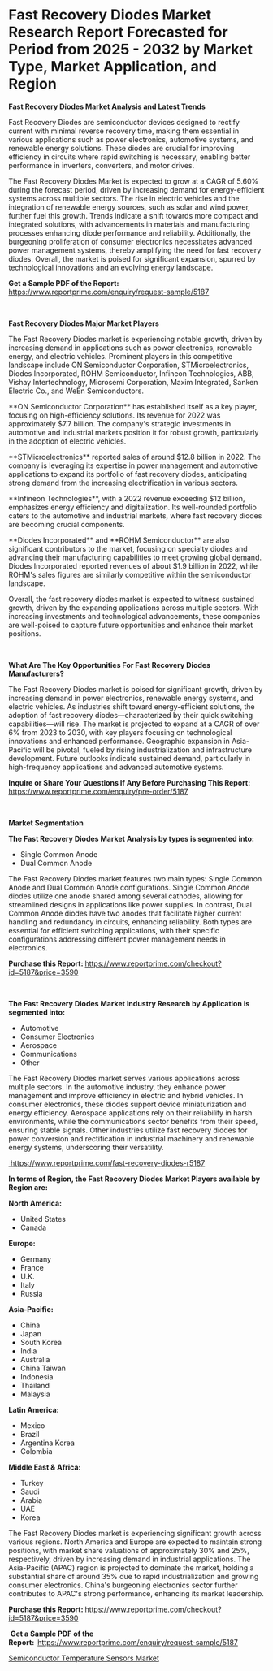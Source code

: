 <p><h1>Fast Recovery Diodes Market Research Report Forecasted for Period from 2025 -  2032 by Market Type, Market Application, and Region</h1></p><p><strong>Fast Recovery Diodes Market Analysis and Latest Trends</strong></p>
<p><p>Fast Recovery Diodes are semiconductor devices designed to rectify current with minimal reverse recovery time, making them essential in various applications such as power electronics, automotive systems, and renewable energy solutions. These diodes are crucial for improving efficiency in circuits where rapid switching is necessary, enabling better performance in inverters, converters, and motor drives.</p><p>The Fast Recovery Diodes Market is expected to grow at a CAGR of 5.60% during the forecast period, driven by increasing demand for energy-efficient systems across multiple sectors. The rise in electric vehicles and the integration of renewable energy sources, such as solar and wind power, further fuel this growth. Trends indicate a shift towards more compact and integrated solutions, with advancements in materials and manufacturing processes enhancing diode performance and reliability. Additionally, the burgeoning proliferation of consumer electronics necessitates advanced power management systems, thereby amplifying the need for fast recovery diodes. Overall, the market is poised for significant expansion, spurred by technological innovations and an evolving energy landscape.</p></p>
<p><strong>Get a Sample PDF of the Report:&nbsp;</strong> <a href="https://www.reportprime.com/enquiry/request-sample/5187?utm_campaign=3386&utm_medium=2&utm_source=Github&utm_content=ia&utm_term=19032025&utm_id=fast-recovery-diodes">https://www.reportprime.com/enquiry/request-sample/5187</a></p>
<p>&nbsp;</p>
<p><strong>Fast Recovery Diodes Major Market Players</strong></p>
<p><p>The Fast Recovery Diodes market is experiencing notable growth, driven by increasing demand in applications such as power electronics, renewable energy, and electric vehicles. Prominent players in this competitive landscape include ON Semiconductor Corporation, STMicroelectronics, Diodes Incorporated, ROHM Semiconductor, Infineon Technologies, ABB, Vishay Intertechnology, Microsemi Corporation, Maxim Integrated, Sanken Electric Co., and WeEn Semiconductors.</p><p>**ON Semiconductor Corporation** has established itself as a key player, focusing on high-efficiency solutions. Its revenue for 2022 was approximately $7.7 billion. The company's strategic investments in automotive and industrial markets position it for robust growth, particularly in the adoption of electric vehicles.</p><p>**STMicroelectronics** reported sales of around $12.8 billion in 2022. The company is leveraging its expertise in power management and automotive applications to expand its portfolio of fast recovery diodes, anticipating strong demand from the increasing electrification in various sectors.</p><p>**Infineon Technologies**, with a 2022 revenue exceeding $12 billion, emphasizes energy efficiency and digitalization. Its well-rounded portfolio caters to the automotive and industrial markets, where fast recovery diodes are becoming crucial components.</p><p>**Diodes Incorporated** and **ROHM Semiconductor** are also significant contributors to the market, focusing on specialty diodes and advancing their manufacturing capabilities to meet growing global demand. Diodes Incorporated reported revenues of about $1.9 billion in 2022, while ROHM's sales figures are similarly competitive within the semiconductor landscape.</p><p>Overall, the fast recovery diodes market is expected to witness sustained growth, driven by the expanding applications across multiple sectors. With increasing investments and technological advancements, these companies are well-poised to capture future opportunities and enhance their market positions.</p></p>
<p>&nbsp;</p>
<p><strong>What Are The Key Opportunities For Fast Recovery Diodes Manufacturers?</strong></p>
<p><p>The Fast Recovery Diodes market is poised for significant growth, driven by increasing demand in power electronics, renewable energy systems, and electric vehicles. As industries shift toward energy-efficient solutions, the adoption of fast recovery diodes—characterized by their quick switching capabilities—will rise. The market is projected to expand at a CAGR of over 6% from 2023 to 2030, with key players focusing on technological innovations and enhanced performance. Geographic expansion in Asia-Pacific will be pivotal, fueled by rising industrialization and infrastructure development. Future outlooks indicate sustained demand, particularly in high-frequency applications and advanced automotive systems.</p></p>
<p><strong>Inquire or Share Your Questions If Any Before Purchasing This Report:</strong> <a href="https://www.reportprime.com/enquiry/pre-order/5187?utm_campaign=3386&utm_medium=2&utm_source=Github&utm_content=ia&utm_term=19032025&utm_id=fast-recovery-diodes">https://www.reportprime.com/enquiry/pre-order/5187</a></p>
<p>&nbsp;</p>
<p><strong>Market Segmentation</strong></p>
<p><strong>The Fast Recovery Diodes Market Analysis by types is segmented into:</strong></p>
<p><ul><li>Single Common Anode</li><li>Dual Common Anode</li></ul></p>
<p><p>The Fast Recovery Diodes market features two main types: Single Common Anode and Dual Common Anode configurations. Single Common Anode diodes utilize one anode shared among several cathodes, allowing for streamlined designs in applications like power supplies. In contrast, Dual Common Anode diodes have two anodes that facilitate higher current handling and redundancy in circuits, enhancing reliability. Both types are essential for efficient switching applications, with their specific configurations addressing different power management needs in electronics.</p></p>
<p><strong>Purchase this Report:&nbsp;</strong><a href="https://www.reportprime.com/checkout?id=5187&price=3590&utm_campaign=3386&utm_medium=2&utm_source=Github&utm_content=ia&utm_term=19032025&utm_id=fast-recovery-diodes">https://www.reportprime.com/checkout?id=5187&price=3590</a></p>
<p>&nbsp;</p>
<p><strong>The Fast Recovery Diodes Market Industry Research by Application is segmented into:</strong></p>
<p><ul><li>Automotive</li><li>Consumer Electronics</li><li>Aerospace</li><li>Communications</li><li>Other</li></ul></p>
<p><p>The Fast Recovery Diodes market serves various applications across multiple sectors. In the automotive industry, they enhance power management and improve efficiency in electric and hybrid vehicles. In consumer electronics, these diodes support device miniaturization and energy efficiency. Aerospace applications rely on their reliability in harsh environments, while the communications sector benefits from their speed, ensuring stable signals. Other industries utilize fast recovery diodes for power conversion and rectification in industrial machinery and renewable energy systems, underscoring their versatility.</p></p>
<p><a href="https://www.reportprime.com/fast-recovery-diodes-r5187?utm_campaign=3386&utm_medium=2&utm_source=Github&utm_content=ia&utm_term=19032025&utm_id=fast-recovery-diodes">&nbsp;https://www.reportprime.com/fast-recovery-diodes-r5187</a></p>
<p><strong>In terms of Region, the Fast Recovery Diodes Market Players available by Region are:</strong></p>
<p>
    <p> <strong> North America: </strong>
        <ul>
            <li>United States</li>
            <li>Canada</li>
        </ul>
        </p> 
    <p> <strong> Europe: </strong>
        <ul>
            <li>Germany</li>
            <li>France</li>
            <li>U.K.</li>
            <li>Italy</li>
            <li>Russia</li>
        </ul>
        </p> 
    <p> <strong> Asia-Pacific: </strong>
        <ul>
            <li>China</li>
            <li>Japan</li>
            <li>South Korea</li>
            <li>India</li>
            <li>Australia</li>
            <li>China Taiwan</li>
            <li>Indonesia</li>
            <li>Thailand</li>
            <li>Malaysia</li>
        </ul>
        </p> 
    <p> <strong> Latin America: </strong>
        <ul>
            <li>Mexico</li>
            <li>Brazil</li>
            <li>Argentina Korea</li>
            <li>Colombia</li>
        </ul>
        </p> 
    <p> <strong> Middle East & Africa: </strong>
        <ul>
            <li>Turkey</li>
            <li>Saudi</li>
            <li>Arabia</li>
            <li>UAE</li>
            <li>Korea</li>
        </ul>
    </p>
    </p>
<p><p>The Fast Recovery Diodes market is experiencing significant growth across various regions. North America and Europe are expected to maintain strong positions, with market share valuations of approximately 30% and 25%, respectively, driven by increasing demand in industrial applications. The Asia-Pacific (APAC) region is projected to dominate the market, holding a substantial share of around 35% due to rapid industrialization and growing consumer electronics. China's burgeoning electronics sector further contributes to APAC's strong performance, enhancing its market leadership.</p></p>
<p><strong>Purchase this Report: </strong><a href="https://www.reportprime.com/checkout?id=5187&price=3590&utm_campaign=3386&utm_medium=2&utm_source=Github&utm_content=ia&utm_term=19032025&utm_id=fast-recovery-diodes">https://www.reportprime.com/checkout?id=5187&price=3590</a></p>
<p>&nbsp;<strong>Get a Sample PDF of the Report:&nbsp;&nbsp;</strong><a href="https://www.reportprime.com/enquiry/request-sample/5187?utm_campaign=3386&utm_medium=2&utm_source=Github&utm_content=ia&utm_term=19032025&utm_id=fast-recovery-diodes">https://www.reportprime.com/enquiry/request-sample/5187</a></p>
<p><strong></strong></p>
<p><p><a href="https://github.com/shafriusizi/Market-Research-Report-List-1/blob/main/semiconductor-temperature-sensors-market.md?utm_campaign=3386&utm_medium=2&utm_source=Github&utm_content=ia&utm_term=19032025&utm_id=fast-recovery-diodes">Semiconductor Temperature Sensors Market</a></p></p>